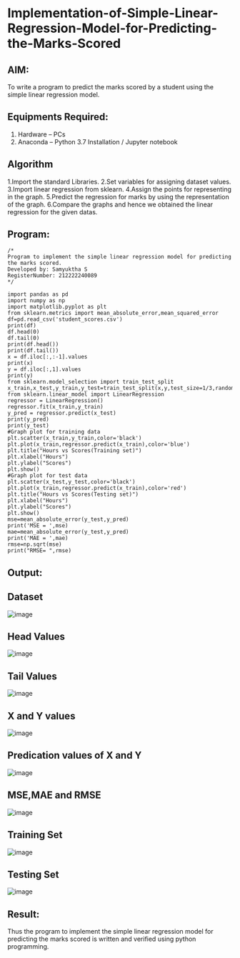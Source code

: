 # Implementation-of-Simple-Linear-Regression-Model-for-Predicting-the-Marks-Scored

## AIM:
To write a program to predict the marks scored by a student using the simple linear regression model.

## Equipments Required:
1. Hardware – PCs
2. Anaconda – Python 3.7 Installation / Jupyter notebook

## Algorithm
1.Import the standard Libraries.
2.Set variables for assigning dataset values.
3.Import linear regression from sklearn.
4.Assign the points for representing in the graph.
5.Predict the regression for marks by using the representation of the graph.
6.Compare the graphs and hence we obtained the linear regression for the given datas.
## Program:
```
/*
Program to implement the simple linear regression model for predicting the marks scored.
Developed by: Samyuktha S
RegisterNumber: 212222240089
*/
```
```
import pandas as pd
import numpy as np
import matplotlib.pyplot as plt
from sklearn.metrics import mean_absolute_error,mean_squared_error
df=pd.read_csv('student_scores.csv')
print(df)
df.head(0)
df.tail(0)
print(df.head())
print(df.tail())
x = df.iloc[:,:-1].values
print(x)
y = df.iloc[:,1].values
print(y)
from sklearn.model_selection import train_test_split
x_train,x_test,y_train,y_test=train_test_split(x,y,test_size=1/3,random_state=0)
from sklearn.linear_model import LinearRegression
regressor = LinearRegression()
regressor.fit(x_train,y_train)
y_pred = regressor.predict(x_test)
print(y_pred)
print(y_test)
#Graph plot for training data
plt.scatter(x_train,y_train,color='black')
plt.plot(x_train,regressor.predict(x_train),color='blue')
plt.title("Hours vs Scores(Training set)")
plt.xlabel("Hours")
plt.ylabel("Scores")
plt.show()
#Graph plot for test data
plt.scatter(x_test,y_test,color='black')
plt.plot(x_train,regressor.predict(x_train),color='red')
plt.title("Hours vs Scores(Testing set)")
plt.xlabel("Hours")
plt.ylabel("Scores")
plt.show()
mse=mean_absolute_error(y_test,y_pred)
print('MSE = ',mse)
mae=mean_absolute_error(y_test,y_pred)
print('MAE = ',mae)
rmse=np.sqrt(mse)
print("RMSE= ",rmse)

```

## Output:

## Dataset

![image](https://github.com/SamyukthaSreenivasan/Implementation-of-Simple-Linear-Regression-Model-for-Predicting-the-Marks-Scored/assets/119475703/a35c9b4a-9cff-4e2b-82e7-998e9d0ad206)

## Head Values

![image](https://github.com/SamyukthaSreenivasan/Implementation-of-Simple-Linear-Regression-Model-for-Predicting-the-Marks-Scored/assets/119475703/1a1b809d-8615-4b4f-bcef-f08dbe353afb)

## Tail Values

![image](https://github.com/SamyukthaSreenivasan/Implementation-of-Simple-Linear-Regression-Model-for-Predicting-the-Marks-Scored/assets/119475703/b4ae5bc2-09a4-4f8f-8d0e-3013c15902a2)

## X and Y values

![image](https://github.com/SamyukthaSreenivasan/Implementation-of-Simple-Linear-Regression-Model-for-Predicting-the-Marks-Scored/assets/119475703/35b54f3c-ee91-4b3b-ae5c-a816f34112a6)

## Predication values of X and Y

![image](https://github.com/SamyukthaSreenivasan/Implementation-of-Simple-Linear-Regression-Model-for-Predicting-the-Marks-Scored/assets/119475703/81bf6a5f-3990-4f28-bf2d-e42dcf1035f4)

## MSE,MAE and RMSE

![image](https://github.com/SamyukthaSreenivasan/Implementation-of-Simple-Linear-Regression-Model-for-Predicting-the-Marks-Scored/assets/119475703/cac82b43-0bcc-4b2a-9127-2b0b6a4ffefb)

## Training Set

![image](https://github.com/SamyukthaSreenivasan/Implementation-of-Simple-Linear-Regression-Model-for-Predicting-the-Marks-Scored/assets/119475703/8992a768-3f7c-4cf6-88f6-ad64e849935b)

## Testing Set

![image](https://github.com/SamyukthaSreenivasan/Implementation-of-Simple-Linear-Regression-Model-for-Predicting-the-Marks-Scored/assets/119475703/54634065-7945-4c7d-8ac9-8080f397a76a)

## Result:
Thus the program to implement the simple linear regression model for predicting the marks scored is written and verified using python programming.
